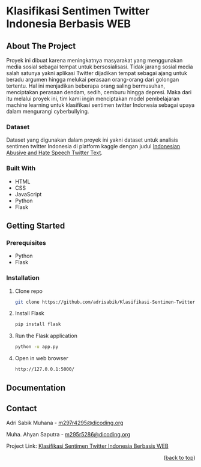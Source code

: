 <div id="top"></div>

# Klasifikasi Sentimen Twitter Indonesia Berbasis WEB

<!-- ABOUT THE PROJECT -->
## About The Project

Proyek ini dibuat karena meningkatnya masyarakat yang menggunakan media sosial sebagai tempat untuk bersosialisasi. Tidak jarang sosial media salah satunya yakni aplikasi Twitter dijadikan tempat sebagai ajang untuk beradu  argumen hingga melukai perasaan orang-orang dari golongan tertentu. Hal ini menjadikan beberapa orang saling bermusuhan, menciptakan perasaan dendam, sedih, cemburu hingga depresi. Maka dari itu melalui proyek ini, tim kami ingin menciptakan model pembelajaran machine learning untuk klasifikasi sentimen twitter Indonesia sebagai upaya dalam mengurangi cyberbullying.

### Dataset

Dataset yang digunakan dalam proyek ini yakni dataset untuk analisis sentimen twitter Indonesia di platform kaggle dengan judul [Indonesian Abusive and Hate Speech Twitter Text](https://www.kaggle.com/ilhamfp31/indonesian-abusive-and-hate-speech-twitter-text).

### Built With

* HTML
* CSS
* JavaScript
* Python
* Flask

<!-- GETTING STARTED -->
## Getting Started

### Prerequisites

* Python
* Flask

### Installation

1. Clone repo
   ```sh
   git clone https://github.com/adrisabik/Klasifikasi-Sentimen-Twitter-Indonesia-Berbasis-WEB
   ```
2. Install Flask 
   ```sh
   pip install flask
   ```
3. Run the Flask application 
   ```sh
   python -u app.py
   ```
4. Open in web browser
   ```sh
   http://127.0.0.1:5000/
   ```


<!-- DOCUMENTATION -->
## Documentation



<!-- CONTACT -->
## Contact

Adri Sabik Muhana - m297r4295@dicoding.org

Muha. Ahyan Saputra - m295r5286@dicoding.org

Project Link: [Klasifikasi Sentimen Twitter Indonesia Berbasis WEB]()

<p align="right">(<a href="#top">back to top</a>)</p>
